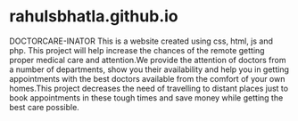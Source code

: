 # rahulsbhatla.github.io

DOCTORCARE-INATOR 
This is a website created using css, html, js and php. This project will help increase the chances of the remote getting proper medical care and attention.We provide the attention of doctors from a number of departments, show you their availability and help you in getting appointments with the best doctors available from the comfort of your own homes.This project decreases the need of travelling to distant places just to book appointments in these tough times and save money while getting the best care possible.
